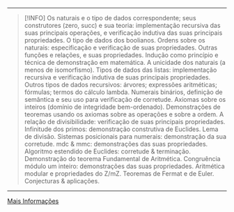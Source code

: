
---
>[!INFO]
>Os naturais e o tipo de dados correspondente; seus construtores (zero, succ) e sua teoria: implementação recursiva das suas principais operações, e verificação indutiva das suas principais propriedades. O tipo de dados dos boolianos. Ordens sobre os naturais: especificação e verificação de suas propriedades. Outras funções e relações, e suas propriedades. Indução como princípio e técnica de demonstração em matemática. A unicidade dos naturais (a menos de isomorfismo). Tipos de dados das listas: implementação recursiva e verificação indutiva de suas principais propriedades. Outros tipos de dados recursivos: árvores; expressões aritméticas; fórmulas; termos do cálculo lambda. Numerais binários, definição de semântica e seu uso para verificação de corretude. Axiomas sobre os inteiros (domínio de integridade bem-ordenado). Demonstrações de teoremas usando os axiomas sobre as operações e sobre a ordem. A relação de divisibilidade: verificação de suas principais propriedades. Infinitude dos primos: demonstração construtiva de Euclides. Lema de divisão. Sistemas posicionais para numerais: demonstração da sua corretude. mdc & mmc: demonstrações das suas propriedades. Algoritmo estendido de Euclides: corretude & terminação. Demonstração do teorema Fundamental de Aritmética. Congruência módulo um inteiro: demonstrações das suas propriedades. Aritmética modular e propriedades do Z/mZ. Teoremas de Fermat e de Euler. Conjecturas & aplicações.

---
[Mais Informações](https://sigaa.ufrn.br/sigaa/public/curso/relatorio_curriculo.jsf)
